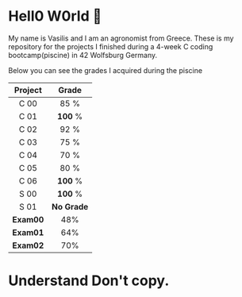 # Hell0 W0rld 👏

My name is Vasilis and I am an agronomist from Greece. These is my repository for the projects I finished during a 4-week C
coding bootcamp(piscine) in  42 Wolfsburg Germany.

Below you can see the grades I acquired during the piscine

| Project  |     Grade    |
|  :---:   |     :---:    |
|   C 00   |      85   %  |
|   C 01   |      **100**  %  |
|   C 02   |      92   %  |
|   C 03   |      75   %  |
|   C 04   |      70   %  |
|   C 05   |      80   %  |
|   C 06   |      **100**  %  |
|   S 00   |      **100**  %  |
|   S 01   | **No Grade**      |
|   **Exam00**  | 48%      |
|   **Exam01**   | 64%      |
|   **Exam02**   | 70%     |


# Understand Don't copy.
